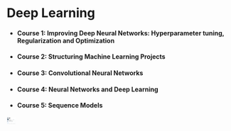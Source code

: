 # Deep Learning
- #### Course 1: Improving Deep Neural Networks: Hyperparameter tuning, Regularization and Optimization
- #### Course 2: Structuring Machine Learning Projects
- #### Course 3: Convolutional Neural Networks
- #### Course 4: Neural Networks and Deep Learning
- #### Course 5: Sequence Models

<div style="width: 20px;">
  <img src="Deep Learning Certification Images/Deep_Learning.jpg">
</div>
